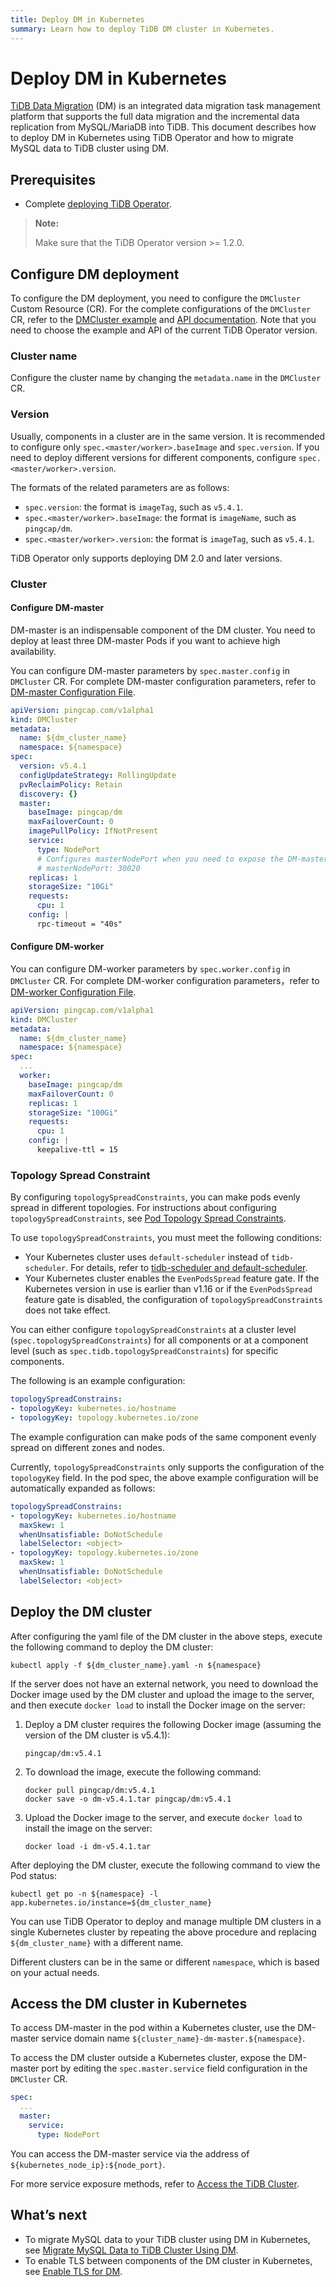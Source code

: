 ```yaml
---
title: Deploy DM in Kubernetes
summary: Learn how to deploy TiDB DM cluster in Kubernetes.
---
```


# Deploy DM in Kubernetes

[TiDB Data Migration](https://docs.pingcap.com/tidb-data-migration/v2.0) (DM) is an integrated data migration task management platform that supports the full data migration and the incremental data replication from MySQL/MariaDB into TiDB. This document describes how to deploy DM in Kubernetes using TiDB Operator and how to migrate MySQL data to TiDB cluster using DM.

## Prerequisites

* Complete [deploying TiDB Operator](deploy-tidb-operator.md).

> **Note:**
>
> Make sure that the TiDB Operator version >= 1.2.0.

## Configure DM deployment

To configure the DM deployment, you need to configure the `DMCluster` Custom Resource (CR). For the complete configurations of the `DMCluster` CR, refer to the [DMCluster example](https://github.com/pingcap/tidb-operator/blob/master/examples/dm/dm-cluster.yaml) and [API documentation](https://github.com/pingcap/tidb-operator/blob/master/docs/api-references/docs.md#dmcluster). Note that you need to choose the example and API of the current TiDB Operator version.

### Cluster name

Configure the cluster name by changing the `metadata.name` in the `DMCluster` CR.

### Version

Usually, components in a cluster are in the same version. It is recommended to configure only `spec.<master/worker>.baseImage` and `spec.version`. If you need to deploy different versions for different components, configure `spec.<master/worker>.version`.

The formats of the related parameters are as follows:

- `spec.version`: the format is `imageTag`, such as `v5.4.1`.
- `spec.<master/worker>.baseImage`: the format is `imageName`, such as `pingcap/dm`.
- `spec.<master/worker>.version`: the format is `imageTag`, such as `v5.4.1`.

TiDB Operator only supports deploying DM 2.0 and later versions.

### Cluster

#### Configure DM-master

DM-master is an indispensable component of the DM cluster. You need to deploy at least three DM-master Pods if you want to achieve high availability.

You can configure DM-master parameters by `spec.master.config` in `DMCluster` CR. For complete DM-master configuration parameters, refer to [DM-master Configuration File](https://docs.pingcap.com/tidb-data-migration/v2.0/dm-master-configuration-file).

```yaml
apiVersion: pingcap.com/v1alpha1
kind: DMCluster
metadata:
  name: ${dm_cluster_name}
  namespace: ${namespace}
spec:
  version: v5.4.1
  configUpdateStrategy: RollingUpdate
  pvReclaimPolicy: Retain
  discovery: {}
  master:
    baseImage: pingcap/dm
    maxFailoverCount: 0
    imagePullPolicy: IfNotPresent
    service:
      type: NodePort
      # Configures masterNodePort when you need to expose the DM-master service to a fixed NodePort
      # masterNodePort: 30020
    replicas: 1
    storageSize: "10Gi"
    requests:
      cpu: 1
    config: |
      rpc-timeout = "40s"
```

#### Configure DM-worker

You can configure DM-worker parameters by `spec.worker.config` in `DMCluster` CR. For complete DM-worker configuration parameters，refer to [DM-worker Configuration File](https://docs.pingcap.com/tidb-data-migration/v2.0/dm-worker-configuration-file).

```yaml
apiVersion: pingcap.com/v1alpha1
kind: DMCluster
metadata:
  name: ${dm_cluster_name}
  namespace: ${namespace}
spec:
  ...
  worker:
    baseImage: pingcap/dm
    maxFailoverCount: 0
    replicas: 1
    storageSize: "100Gi"
    requests:
      cpu: 1
    config: |
      keepalive-ttl = 15

```

### Topology Spread Constraint

By configuring `topologySpreadConstraints`, you can make pods evenly spread in different topologies. For instructions about configuring `topologySpreadConstraints`, see [Pod Topology Spread Constraints](https://kubernetes.io/docs/concepts/workloads/pods/pod-topology-spread-constraints/).

To use `topologySpreadConstraints`, you must meet the following conditions:

- Your Kubernetes cluster uses `default-scheduler` instead of `tidb-scheduler`. For details, refer to [tidb-scheduler and default-scheduler](tidb-scheduler.md#tidb-scheduler-and-default-scheduler).
- Your Kubernetes cluster enables the `EvenPodsSpread` feature gate. If the Kubernetes version in use is earlier than v1.16 or if the `EvenPodsSpread` feature gate is disabled, the configuration of `topologySpreadConstraints` does not take effect.

You can either configure `topologySpreadConstraints` at a cluster level (`spec.topologySpreadConstraints`) for all components or at a component level (such as `spec.tidb.topologySpreadConstraints`) for specific components.

The following is an example configuration:


```yaml
topologySpreadConstrains:
- topologyKey: kubernetes.io/hostname
- topologyKey: topology.kubernetes.io/zone
```

The example configuration can make pods of the same component evenly spread on different zones and nodes.

Currently, `topologySpreadConstraints` only supports the configuration of the `topologyKey` field. In the pod spec, the above example configuration will be automatically expanded as follows:

```yaml
topologySpreadConstrains:
- topologyKey: kubernetes.io/hostname
  maxSkew: 1
  whenUnsatisfiable: DoNotSchedule
  labelSelector: <object>
- topologyKey: topology.kubernetes.io/zone
  maxSkew: 1
  whenUnsatisfiable: DoNotSchedule
  labelSelector: <object>
```

## Deploy the DM cluster

After configuring the yaml file of the DM cluster in the above steps, execute the following command to deploy the DM cluster:

``` shell
kubectl apply -f ${dm_cluster_name}.yaml -n ${namespace}
```

If the server does not have an external network, you need to download the Docker image used by the DM cluster and upload the image to the server, and then execute `docker load` to install the Docker image on the server:

1. Deploy a DM cluster requires the following Docker image (assuming the version of the DM cluster is v5.4.1):

    ```shell
    pingcap/dm:v5.4.1
    ```

2. To download the image, execute the following command:

    
    ```shell
    docker pull pingcap/dm:v5.4.1
    docker save -o dm-v5.4.1.tar pingcap/dm:v5.4.1
    ```

3. Upload the Docker image to the server, and execute `docker load` to install the image on the server:

    
    ```shell
    docker load -i dm-v5.4.1.tar
    ```

After deploying the DM cluster, execute the following command to view the Pod status:

```shell
kubectl get po -n ${namespace} -l app.kubernetes.io/instance=${dm_cluster_name}
```

You can use TiDB Operator to deploy and manage multiple DM clusters in a single Kubernetes cluster by repeating the above procedure and replacing `${dm_cluster_name}` with a different name.

Different clusters can be in the same or different `namespace`, which is based on your actual needs.

## Access the DM cluster in Kubernetes

To access DM-master in the pod within a Kubernetes cluster, use the DM-master service domain name `${cluster_name}-dm-master.${namespace}`.

To access the DM cluster outside a Kubernetes cluster, expose the DM-master port by editing the `spec.master.service` field configuration in the `DMCluster` CR.

```yaml
spec:
  ...
  master:
    service:
      type: NodePort
```

You can access the DM-master service via the address of `${kubernetes_node_ip}:${node_port}`.

For more service exposure methods, refer to [Access the TiDB Cluster](access-tidb.md).

## What’s next

- To migrate MySQL data to your TiDB cluster using DM in Kubernetes, see [Migrate MySQL Data to TiDB Cluster Using DM](use-tidb-dm.md).
- To enable TLS between components of the DM cluster in Kubernetes, see [Enable TLS for DM](enable-tls-for-dm.md).
